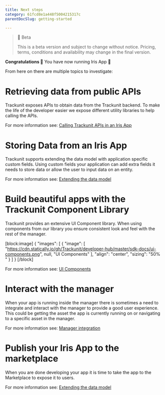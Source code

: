 ```yaml
---
title: Next steps
category: 61fcd8e1a448f5004215317c
parentDocSlug: getting-started

---
```

> 🚧 Beta
> 
> This is a beta version and subject to change without notice. Pricing, terms, conditions and availability may change in the final version.

**Congratulations 🎉** You have now running Iris App 👏

From here on there are multiple topics to investigate:

# Retrieving data from public APIs

Trackunit exposes APIs to obtain data from the Trackunit backend. To make the life of the developer easier we expose different utility libraries to help calling the APIs.

For more information see: [Calling Trackunit APIs in an Iris App](./public-apis)

# Storing Data from an Iris App

Trackunit supports extending the data model with application specific custom fields. Using custom fields your application can add extra fields it needs to store data or allow the user to input data on an entity.

For more information see: [Extending the data model](./save-data-from-your-app)

# Build beautiful apps with the Trackunit Component Library

Trackunit provides an extensive UI Component library. When using components from our library you ensure consistent look and feel with the rest of the manager.


[block:image]
{
  "images": [
    {
      "image": [
        "https://cdn.statically.io/gh/Trackunit/developer-hub/master/sdk-docs/ui-components.png",
        null,
        "UI Components"
      ],
      "align": "center",
      "sizing": "50% "
    }
  ]
}
[/block]

For more information see: [UI Components](/page/ui-components)

# Interact with the manager

When your app is running inside the manager there is sometimes a need to integrate and interact with the manager to provide a good user experience. This could be getting the asset the app is currently running on or navigating to a specific asset in the manager.

For more information see: [Manager integration](./runtime-libs)


# Publish your Iris App to the marketplace

When you are done developing your app it is time to take the app to the Marketplace to expose it to users.

For more information see: [Extending the data model](./publish-app)

